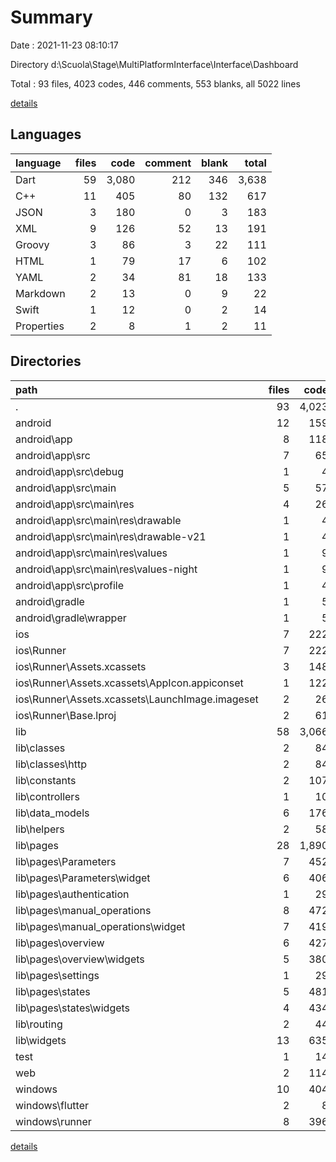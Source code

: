 # Summary

Date : 2021-11-23 08:10:17

Directory d:\Scuola\Stage\MultiPlatformInterface\Interface\Dashboard

Total : 93 files,  4023 codes, 446 comments, 553 blanks, all 5022 lines

[details](details.md)

## Languages
| language | files | code | comment | blank | total |
| :--- | ---: | ---: | ---: | ---: | ---: |
| Dart | 59 | 3,080 | 212 | 346 | 3,638 |
| C++ | 11 | 405 | 80 | 132 | 617 |
| JSON | 3 | 180 | 0 | 3 | 183 |
| XML | 9 | 126 | 52 | 13 | 191 |
| Groovy | 3 | 86 | 3 | 22 | 111 |
| HTML | 1 | 79 | 17 | 6 | 102 |
| YAML | 2 | 34 | 81 | 18 | 133 |
| Markdown | 2 | 13 | 0 | 9 | 22 |
| Swift | 1 | 12 | 0 | 2 | 14 |
| Properties | 2 | 8 | 1 | 2 | 11 |

## Directories
| path | files | code | comment | blank | total |
| :--- | ---: | ---: | ---: | ---: | ---: |
| . | 93 | 4,023 | 446 | 553 | 5,022 |
| android | 12 | 159 | 54 | 35 | 248 |
| android\app | 8 | 118 | 53 | 24 | 195 |
| android\app\src | 7 | 65 | 50 | 11 | 126 |
| android\app\src\debug | 1 | 4 | 3 | 1 | 8 |
| android\app\src\main | 5 | 57 | 44 | 9 | 110 |
| android\app\src\main\res | 4 | 26 | 32 | 6 | 64 |
| android\app\src\main\res\drawable | 1 | 4 | 7 | 2 | 13 |
| android\app\src\main\res\drawable-v21 | 1 | 4 | 7 | 2 | 13 |
| android\app\src\main\res\values | 1 | 9 | 9 | 1 | 19 |
| android\app\src\main\res\values-night | 1 | 9 | 9 | 1 | 19 |
| android\app\src\profile | 1 | 4 | 3 | 1 | 8 |
| android\gradle | 1 | 5 | 1 | 1 | 7 |
| android\gradle\wrapper | 1 | 5 | 1 | 1 | 7 |
| ios | 7 | 222 | 2 | 9 | 233 |
| ios\Runner | 7 | 222 | 2 | 9 | 233 |
| ios\Runner\Assets.xcassets | 3 | 148 | 0 | 4 | 152 |
| ios\Runner\Assets.xcassets\AppIcon.appiconset | 1 | 122 | 0 | 1 | 123 |
| ios\Runner\Assets.xcassets\LaunchImage.imageset | 2 | 26 | 0 | 3 | 29 |
| ios\Runner\Base.lproj | 2 | 61 | 2 | 2 | 65 |
| lib | 58 | 3,066 | 202 | 339 | 3,607 |
| lib\classes | 2 | 84 | 15 | 13 | 112 |
| lib\classes\http | 2 | 84 | 15 | 13 | 112 |
| lib\constants | 2 | 107 | 7 | 17 | 131 |
| lib\controllers | 1 | 10 | 0 | 4 | 14 |
| lib\data_models | 6 | 176 | 2 | 49 | 227 |
| lib\helpers | 2 | 58 | 1 | 11 | 70 |
| lib\pages | 28 | 1,890 | 163 | 160 | 2,213 |
| lib\pages\Parameters | 7 | 452 | 2 | 38 | 492 |
| lib\pages\Parameters\widget | 6 | 406 | 2 | 35 | 443 |
| lib\pages\authentication | 1 | 29 | 0 | 3 | 32 |
| lib\pages\manual_operations | 8 | 472 | 9 | 36 | 517 |
| lib\pages\manual_operations\widget | 7 | 419 | 9 | 34 | 462 |
| lib\pages\overview | 6 | 427 | 2 | 28 | 457 |
| lib\pages\overview\widgets | 5 | 380 | 2 | 26 | 408 |
| lib\pages\settings | 1 | 29 | 0 | 3 | 32 |
| lib\pages\states | 5 | 481 | 150 | 52 | 683 |
| lib\pages\states\widgets | 4 | 434 | 146 | 49 | 629 |
| lib\routing | 2 | 44 | 0 | 13 | 57 |
| lib\widgets | 13 | 635 | 14 | 65 | 714 |
| test | 1 | 14 | 10 | 7 | 31 |
| web | 2 | 114 | 17 | 7 | 138 |
| windows | 10 | 404 | 80 | 131 | 615 |
| windows\flutter | 2 | 8 | 9 | 11 | 28 |
| windows\runner | 8 | 396 | 71 | 120 | 587 |

[details](details.md)